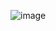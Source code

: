 ![image](https://github.com/bettafish15/stupid-chatgpt/assets/40290448/561590fd-6e35-46cc-9ce9-58fb897f4e83)

